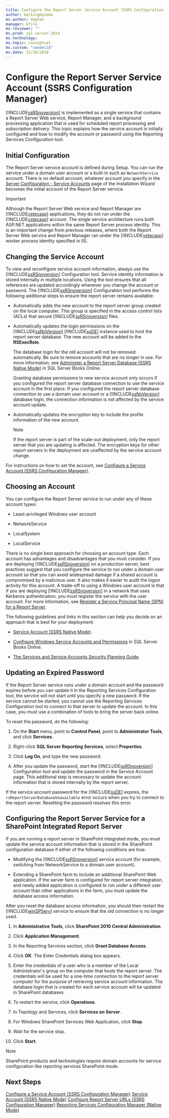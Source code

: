 ```yaml
---
title: Configure the Report Server Service Account (SSRS Configuration Manager) | Microsoft Docs
author: markingmyname
ms.author: maghan
manager: kfile
ms.reviewer: ""
ms.prod: sql-server-2014
ms.technology: 
ms.topic: conceptual
ms.custom: "seodec18"
ms.date: 12/10/2018
---
```

# Configure the Report Server Service Account (SSRS Configuration Manager)

  [!INCLUDE[ssRSnoversion](../../includes/ssrsnoversion-md.md)] is implemented as a single service that contains a Report Server Web service, Report Manager, and a background processing application that is used for scheduled report processing and subscription delivery. This topic explains how the service account is initially configured and how to modify the account or password using the Reporting Services Configuration tool.  
  
## Initial Configuration

 The Report Server service account is defined during Setup. You can run the service under a domain user account or a built-in such as `NetworkService` account. There is no default account; whatever account you specify in the [Server Configuration - Service Accounts](../../sql-server/install/server-configuration-service-accounts.md) page of the Installation Wizard becomes the initial account of the Report Server service.  
  
> [!IMPORTANT]
> Although the Report Server Web service and Report Manager are [!INCLUDE[vstecasp](../../includes/vstecasp-md.md)] applications, they do not run under the [!INCLUDE[vstecasp](../../includes/vstecasp-md.md)] account. The single service architecture runs both ASP.NET applications within the same Report Server process identity. This is an important change from previous releases, where both the Report Server Web service and Report Manager ran under the [!INCLUDE[vstecasp](../../includes/vstecasp-md.md)] worker process identity specified in IIS.
  
## Changing the Service Account

 To view and reconfigure service account information, always use the [!INCLUDE[ssRSnoversion](../../includes/ssrsnoversion-md.md)] Configuration tool. Service identity information is stored internally in multiple locations. Using the tool ensures that all references are updated accordingly whenever you change the account or password. The [!INCLUDE[ssRSnoversion](../../includes/ssrsnoversion-md.md)] Configuration tool performs the following additional steps to ensure the report server remains available:  
  
- Automatically adds the new account to the report server group created on the local computer. This group is specified in the access control lists (ACLs) that secure [!INCLUDE[ssRSnoversion](../../includes/ssrsnoversion-md.md)] files.  
  
- Automatically updates the login permissions on the [!INCLUDE[ssNoVersion](../../includes/ssnoversion-md.md)] [!INCLUDE[ssDE](../../includes/ssde-md.md)] instance used to host the report server database. The new account will be added to the **RSExecRole**.  
  
     The database login for the old account will not be removed automatically. Be sure to remove accounts that are no longer in use. For more information, see [Administer a Report Server Database &#40;SSRS Native Mode&#41;](../report-server/report-server-database-ssrs-native-mode.md) in SQL Server Books Online.  
  
     Granting database permissions to new service account only occurs if you configured the report server database connection to use the service account in the first place. If you configured the report server database connection to use a domain user account or a [!INCLUDE[ssNoVersion](../../includes/ssnoversion-md.md)] database login, the connection information is not affected by the service account update.  
  
- Automatically updates the encryption key to include the profile information of the new account.  
  
    > [!NOTE]  
    > If the report server is part of the scale-out deployment, only the report server that you are updating is affected. The encryption keys for other report servers in the deployment are unaffected by the service account change.  
  
 For instructions on how to set the account, see [Configure a Service Account &#40;SSRS Configuration Manager&#41;](../../sql-server/install/configure-a-service-account-ssrs-configuration-manager.md).  
  
## Choosing an Account

 You can configure the Report Server service to run under any of these account types:  
  
- Least-privileged Windows user account  
  
- NetworkService  
  
- LocalSystem  
  
- LocalService  
  
 There is no single best approach for choosing an account type. Each account has advantages and disadvantages that you must consider. If you are deploying [!INCLUDE[ssRSnoversion](../../includes/ssrsnoversion-md.md)] on a production server, best practices suggest that you configure the service to run under a domain user account so that you can avoid widespread damage if a shared account is compromised by a malicious user. It also makes it easier to audit the logon activity for this account. A trade-off to using a Windows user account is that if you are deploying [!INCLUDE[ssRSnoversion](../../includes/ssrsnoversion-md.md)] in a network that uses Kerberos authentication, you must register the service with the user account. For more information, see [Register a Service Principal Name &#40;SPN&#41; for a Report Server](../report-server/register-a-service-principal-name-spn-for-a-report-server.md).  
  
 The following guidelines and links in this section can help you decide on an approach that is best for your deployment.  
  
- [Service Account &#40;SSRS Native Mode&#41;](../../sql-server/install/service-account-ssrs-native-mode.md).  
  
- [Configure Windows Service Accounts and Permissions](../../database-engine/configure-windows/configure-windows-service-accounts-and-permissions.md) in SQL Server Books Online.  
  
- [The Services and Service Accounts Security Planning Guide](http://usergroup.doubletake.com/file_cabinet/download/0x000021733).  
  
## Updating an Expired Password

 If the Report Server service runs under a domain account and the password expires before you can update it in the Reporting Services Configuration tool, the service will not start until you specify a new password. If the service cannot be started, you cannot use the Reporting Services Configuration tool to connect to that server to update the account. In this case, you must use a combination of tools to bring the server back online.  
  
 To reset the password, do the following:  
  
1. On the **Start** menu, point to **Control Panel**, point to **Administrator Tools**, and click **Services**.  
  
2. Right-click **SQL Server Reporting Services**, select **Properties**.  
  
3. Click **Log On**, and type the new password.  
  
4. After you update the password, start the [!INCLUDE[ssRSnoversion](../../includes/ssrsnoversion-md.md)] Configuration tool and update the password in the Service Account page. This additional step is necessary to update the account information that is stored internally by the report server.  
  
 If the service account password for the [!INCLUDE[ssDE](../../includes/ssde-md.md)] expires, the `rsReportServerDatabaseUnavailable` error occurs when you try to connect to the report server. Resetting the password resolves this error.  
  
## Configuring the Report Server Service for a SharePoint Integrated Report Server

 If you are running a report server in SharePoint integrated mode, you must update the service account information that is stored in the SharePoint configuration database if either of the following conditions are true:  
  
- Modifying the [!INCLUDE[ssRSnoversion](../../includes/ssrsnoversion-md.md)] service account (for example, switching from NetworkService to a domain user account).  
  
- Extending a SharePoint farm to include an additional SharePoint Web application. If the server farm is configured for report server integration, and newly added application is configured to run under a different user account than other applications in the farm, you must update the database access information.  
  
 After you reset the database access information, you should then restart the [!INCLUDE[winSPServ](../../includes/winspserv-md.md)] service to ensure that the old connection is no longer used.  
  
1. In **Administrative Tools**, click **SharePoint 2010 Central Administration**.  
  
2. Click **Application Management**.  
  
3. In the Reporting Services section, click **Grant Database Access**.  
  
4. Click **OK**. The Enter Credentials dialog box appears.  
  
5. Enter the credentials of a user who is a member of the Local Administrator's group on the computer that hosts the report server. The credentials will be used for a one-time connection to the report server computer for the purpose of retrieving service account information. The database login that is created for each service account will be updated in SharePoint databases.  
  
6. To restart the service, click **Operations**.  
  
7. In Topology and Services, click **Services on Server**.  
  
8. For Windows SharePoint Services Web Application, click **Stop**.  
  
9. Wait for the service stop.  
  
10. Click **Start**.  
  
> [!NOTE]  
> SharePoint products and technologies require domain accounts for service configuration like reporting services SharePoint mode.  
  
## Next Steps

 [Configure a Service Account &#40;SSRS Configuration Manager&#41;](../../sql-server/install/configure-a-service-account-ssrs-configuration-manager.md)
 [Service Account &#40;SSRS Native Mode&#41;](../../sql-server/install/service-account-ssrs-native-mode.md)
 [Configure Report Server URLs  &#40;SSRS Configuration Manager&#41;](configure-report-server-urls-ssrs-configuration-manager.md)
 [Reporting Services Configuration Manager &#40;Native Mode&#41;](../../sql-server/install/reporting-services-configuration-manager-native-mode.md)
